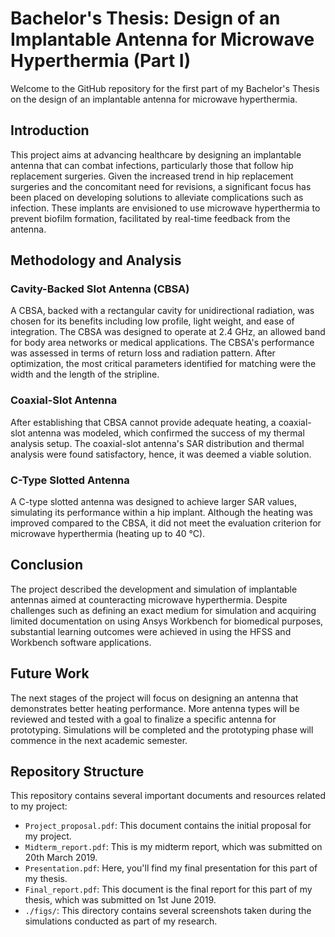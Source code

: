 # Bachelor's Thesis: Design of an Implantable Antenna for Microwave Hyperthermia (Part I)

Welcome to the GitHub repository for the first part of my Bachelor's Thesis on the design of an implantable antenna for microwave hyperthermia. 

## Introduction

This project aims at advancing healthcare by designing an implantable antenna that can combat infections, particularly those that follow hip replacement surgeries. Given the increased trend in hip replacement surgeries and the concomitant need for revisions, a significant focus has been placed on developing solutions to alleviate complications such as infection. These implants are envisioned to use microwave hyperthermia to prevent biofilm formation, facilitated by real-time feedback from the antenna.

## Methodology and Analysis

### Cavity-Backed Slot Antenna (CBSA)
A CBSA, backed with a rectangular cavity for unidirectional radiation, was chosen for its benefits including low profile, light weight, and ease of integration. The CBSA was designed to operate at 2.4 GHz, an allowed band for body area networks or medical applications. The CBSA's performance was assessed in terms of return loss and radiation pattern. After optimization, the most critical parameters identified for matching were the width and the length of the stripline.

### Coaxial-Slot Antenna
After establishing that CBSA cannot provide adequate heating, a coaxial-slot antenna was modeled, which confirmed the success of my thermal analysis setup. The coaxial-slot antenna's SAR distribution and thermal analysis were found satisfactory, hence, it was deemed a viable solution.

### C-Type Slotted Antenna
A C-type slotted antenna was designed to achieve larger SAR values, simulating its performance within a hip implant. Although the heating was improved compared to the CBSA, it did not meet the evaluation criterion for microwave hyperthermia (heating up to 40 °C).

## Conclusion

The project described the development and simulation of implantable antennas aimed at counteracting microwave hyperthermia. Despite challenges such as defining an exact medium for simulation and acquiring limited documentation on using Ansys Workbench for biomedical purposes, substantial learning outcomes were achieved in using the HFSS and Workbench software applications.

## Future Work

The next stages of the project will focus on designing an antenna that demonstrates better heating performance. More antenna types will be reviewed and tested with a goal to finalize a specific antenna for prototyping. Simulations will be completed and the prototyping phase will commence in the next academic semester.

## Repository Structure

This repository contains several important documents and resources related to my project:

- `Project_proposal.pdf`: This document contains the initial proposal for my project.
- `Midterm_report.pdf`: This is my midterm report, which was submitted on 20th March 2019.
- `Presentation.pdf`: Here, you'll find my final presentation for this part of my thesis.
- `Final_report.pdf`: This document is the final report for this part of my thesis, which was submitted on 1st June 2019.
- `./figs/`: This directory contains several screenshots taken during the simulations conducted as part of my research.